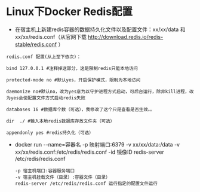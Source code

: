 # Linux下Docker Redis配置

-  在宿主机上新建redis容器的数据持久化文件以及配置文件：xx/xx/data 和 xx/xx/redis.conf（从官网下载 http://download.redis.io/redis-stable/redis.conf ）

  ```
  redis.conf 配置(从上至下依次)：
  
  bind 127.0.0.1 #注释掉这部分，这是限制redis只能本地访问
  
  protected-mode no #默认yes，开启保护模式，限制为本地访问
  
  daemonize no#默认no，改为yes意为以守护进程方式启动，可后台运行，除非kill进程，改为yes会使配置文件方式启动redis失败
  
  databases 16 #数据库个数（可选），我修改了这个只是查看是否生效。。
  
  dir  ./ #输入本地redis数据库存放文件夹（可选）
  
  appendonly yes #redis持久化（可选）
  ```

  

- docker run --name=容器名 -p 映射端口:6379 -v xx/xx/data:/data -v xx/xx/redis.conf:/etc/redis/redis.conf -id 镜像ID redis-server /etc/redis/redis.conf

  ```
  -p 宿主机端口:容器服务端口
  -v 宿主机挂载文件（目录）:容器文件（目录）
  redis-server /etc/redis/redis.conf 运行指定的配置文件运行
  ```